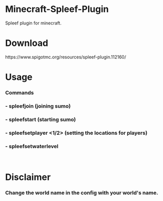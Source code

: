 # Minecraft-Spleef-Plugin
Spleef plugin for minecraft.

<h1>Download</h1>
https://www.spigotmc.org/resources/spleef-plugin.112160/

<br>
<h1>Usage</h1>
<h3>Commands</h3>
<h3>- spleefjoin (joining sumo)</h3>
<h3>- spleefstart (starting sumo)</h3>
<h3>- spleefsetplayer <1/2> (setting the locations for players)</h3>
<h3>- spleefsetwaterlevel <double></h3>

<br>
<h1>Disclaimer</h1>
<h3>Change the world name in the config with your world's name.</h3>
